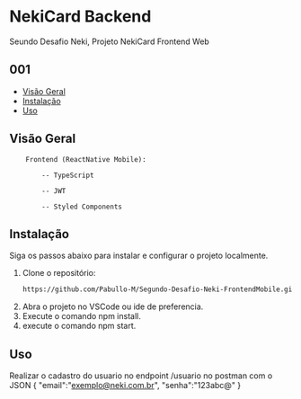 # NekiCard Backend

Seundo Desafio Neki, Projeto NekiCard Frontend Web

## 001

- [Visão Geral](#visão-geral)
- [Instalação](#instalação)
- [Uso](#uso)

## Visão Geral

	
		Frontend (ReactNative Mobile):

			-- TypeScript

			-- JWT

			-- Styled Components
   
## Instalação

Siga os passos abaixo para instalar e configurar o projeto localmente.

1. Clone o repositório:
   ```bash
   https://github.com/Pabullo-M/Segundo-Desafio-Neki-FrontendMobile.git
2. Abra o projeto no VSCode ou ide de preferencia.
3. Execute o comando npm install.
4. execute o comando npm start.

## Uso

Realizar o cadastro do usuario no endpoint /usuario no postman com o JSON 
{
"email":"exemplo@neki.com.br",
"senha":"123abc@"
}
